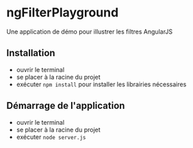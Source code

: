 ngFilterPlayground
============

Une application de démo pour illustrer les filtres AngularJS

## Installation
* ouvrir le terminal
* se placer à la racine du projet
* exécuter <code>npm install</code> pour installer les librairies nécessaires

## Démarrage de l'application
* ouvrir le terminal
* se placer à la racine du projet
* exécuter <code>node server.js</code>
